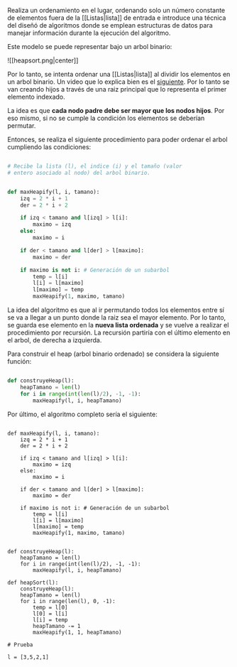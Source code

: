 Realiza un ordenamiento en el lugar, ordenando solo un número constante de elementos fuera de la [[Listas|lista]] de entrada e introduce una técnica del diseñó de algoritmos donde se emplean estructuras de datos para manejar información durante la ejecución del algoritmo.

Este modelo se puede representar bajo un arbol binario:

![[heapsort.png|center]]


Por lo tanto, se intenta ordenar una [[Listas|lista]] al dividir los elementos en un arbol binario. Un video que lo explica bien es el [siguiente](https://www.youtube.com/watch?v=28KxhS8P2Bg&ab_channel=IVANANDRESGUAPACHABARRERO). Por lo tanto se van creando hijos a través de una raiz principal que lo representa el primer elemento indexado.  

La idea es que **cada nodo padre debe ser mayor que los nodos hijos**. Por eso mismo, si no se cumple la condición los elementos se deberían permutar. 

Entonces, se realiza el siguiente procedimiento para poder ordenar el arbol cumpliendo las condiciones: 

```Python 

# Recibe la lista (l), el indice (i) y el tamaño (valor 
# entero asociado al nodo) del arbol binario. 


def maxHeapify(l, i, tamano):
	izq = 2 * i + 1
	der = 2 * i + 2

	if izq < tamano and l[izq] > l[i]:
		maximo = izq
	else: 
		maximo = i

	if der < tamano and l[der] > l[maximo]:
		maximo = der 

	if maximo is not i: # Generación de un subarbol 
		temp = l[i]
		l[i] = l[maximo]
		l[maximo] = temp
		maxHeapify(1, maximo, tamano)

```

La idea del algoritmo es que al ir permutando todos los elementos entre sí se va a llegar a un punto donde la raiz sea el mayor elemento. Por lo tanto, se guarda ese elemento en la **nueva lista ordenada** y se vuelve a realizar el procedimiento por recursión. La recursión partiría con el último elemento en el arbol, de derecha a izquierda. 

Para construir el heap (arbol binario ordenado) se considera la siguiente función: 

```Python

def construyeHeap(l):
	heapTamano = len(l)
	for i in range(int(len(l)/2), -1, -1):
		maxHeapify(l, i, heapTamano)

```

Por último, el algoritmo completo sería el siguiente: 

```jupyter

def maxHeapify(l, i, tamano):
	izq = 2 * i + 1
	der = 2 * i + 2

	if izq < tamano and l[izq] > l[i]:
		maximo = izq
	else: 
		maximo = i

	if der < tamano and l[der] > l[maximo]:
		maximo = der 

	if maximo is not i: # Generación de un subarbol 
		temp = l[i]
		l[i] = l[maximo]
		l[maximo] = temp
		maxHeapify(1, maximo, tamano)


def construyeHeap(l):
	heapTamano = len(l)
	for i in range(int(len(l)/2), -1, -1):
		maxHeapify(l, i, heapTamano)

def heapSort(l):
	construyeHeap(l):
	heapTamano = len(l)
	for i in range(len(l), 0, -1):
		temp = l[0]
		l[0] = l[i]
		l[i] = temp
		heapTamano -= 1
		maxHeapify(1, 1, heapTamano)

# Prueba 

l = [3,5,2,1]
